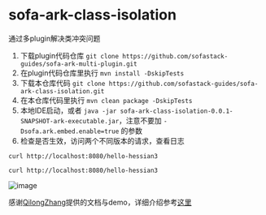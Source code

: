 # sofa-ark-class-isolation
通过多plugin解决类冲突问题

1. 下载plugin代码仓库
`git clone https://github.com/sofastack-guides/sofa-ark-multi-plugin.git`
2. 在plugin代码仓库里执行 `mvn install -DskipTests`
3. 下载本仓库代码 `git clone https://github.com/sofastack-guides/sofa-ark-class-isolation.git`
4. 在本仓库代码里执行 `mvn clean package -DskipTests`
5. 本地IDE启动，或者 `java -jar sofa-ark-class-isolation-0.0.1-SNAPSHOT-ark-executable.jar`，注意不要加 `-Dsofa.ark.embed.enable=true` 的参数
6. 检查是否生效，访问两个不同版本的请求，查看日志
```shell
curl http://localhost:8080/hello-hessian3
```


```shell
curl http://localhost:8080/hello-hessian3
```

![image](https://github.com/sofastack-guides/sofa-ark-class-isolation/assets/3754074/625cfb95-b8fd-4301-9d90-bab46a88d6ed)


感谢[QilongZhang](https://github.com/QilongZhang)提供的文档与demo，详细介绍参考[这里](https://developer.aliyun.com/article/625338)
